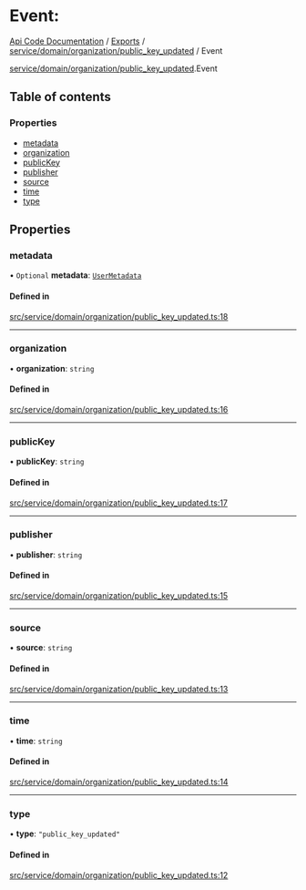# Event: 
 
[Api Code Documentation](../README.md) / [Exports](../modules.md) / [service/domain/organization/public\_key\_updated](../modules/service_domain_organization_public_key_updated.md) / Event

[service/domain/organization/public\_key\_updated](../modules/service_domain_organization_public_key_updated.md).Event

## Table of contents

### Properties

- [metadata](service_domain_organization_public_key_updated.Event.md#metadata)
- [organization](service_domain_organization_public_key_updated.Event.md#organization)
- [publicKey](service_domain_organization_public_key_updated.Event.md#publickey)
- [publisher](service_domain_organization_public_key_updated.Event.md#publisher)
- [source](service_domain_organization_public_key_updated.Event.md#source)
- [time](service_domain_organization_public_key_updated.Event.md#time)
- [type](service_domain_organization_public_key_updated.Event.md#type)

## Properties

### metadata

• `Optional` **metadata**: [`UserMetadata`](../modules/service_domain_metadata.md#usermetadata)

#### Defined in

[src/service/domain/organization/public_key_updated.ts:18](https://github.com/openkfw/TruBudget/blob/2e83742/api/src/service/domain/organization/public_key_updated.ts#L18)

___

### organization

• **organization**: `string`

#### Defined in

[src/service/domain/organization/public_key_updated.ts:16](https://github.com/openkfw/TruBudget/blob/2e83742/api/src/service/domain/organization/public_key_updated.ts#L16)

___

### publicKey

• **publicKey**: `string`

#### Defined in

[src/service/domain/organization/public_key_updated.ts:17](https://github.com/openkfw/TruBudget/blob/2e83742/api/src/service/domain/organization/public_key_updated.ts#L17)

___

### publisher

• **publisher**: `string`

#### Defined in

[src/service/domain/organization/public_key_updated.ts:15](https://github.com/openkfw/TruBudget/blob/2e83742/api/src/service/domain/organization/public_key_updated.ts#L15)

___

### source

• **source**: `string`

#### Defined in

[src/service/domain/organization/public_key_updated.ts:13](https://github.com/openkfw/TruBudget/blob/2e83742/api/src/service/domain/organization/public_key_updated.ts#L13)

___

### time

• **time**: `string`

#### Defined in

[src/service/domain/organization/public_key_updated.ts:14](https://github.com/openkfw/TruBudget/blob/2e83742/api/src/service/domain/organization/public_key_updated.ts#L14)

___

### type

• **type**: ``"public_key_updated"``

#### Defined in

[src/service/domain/organization/public_key_updated.ts:12](https://github.com/openkfw/TruBudget/blob/2e83742/api/src/service/domain/organization/public_key_updated.ts#L12)
